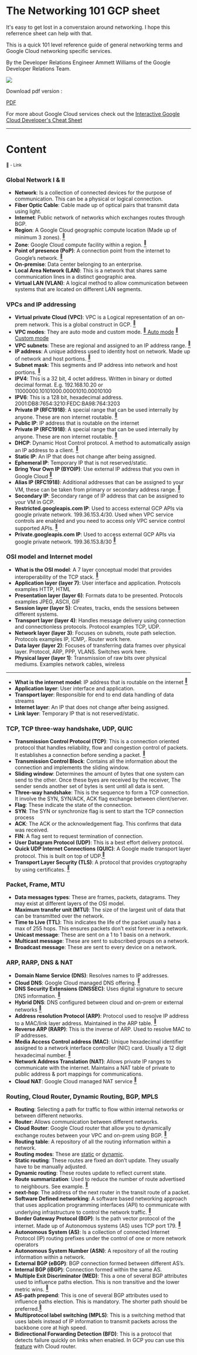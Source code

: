 # The Networking 101 GCP sheet

It's easy to get lost in a converstaion around networking. I hope this referrence sheet can help with that.  

This is a quick 101 level reference guide of general networking terms and Google Cloud networking specific services.  

By the Developer Relations Engineer Ammett Williams of the Google Developer Relations Team.  

<img border="0" valign="middle" src="img/net101.gif">  

Download pdf version : 

[PDF](pdf/network101gcp.pdf)


For more about Google Cloud services check out the [Interactive Google Cloud Developer's Cheat Sheet](https://goo.gle/GCdevelopercheatsheet) 

----------------------------
# Content
<sup>:link: - Link</sup>

### Global Network I & II


* **Network**: Is a collection of connected devices for the purpose of communication. This can be a physical or logical connection. 
* **Fiber Optic Cable**: Cable made up of optical pairs that transmit data using light. 
* **Internet**: Public network of networks which exchanges routes through BGP.
* **Region**: A Google Cloud geographic compute location (Made up of minimum 3 zones). [<sup>:link:</sup>](https://cloud.google.com/compute/docs/regions-zones#identifying_a_region_or_zone) 
* **Zone**: Google Cloud compute facility within a region. [<sup>:link:</sup>](https://cloud.google.com/compute/docs/regions-zones#identifying_a_region_or_zone) 
* **Point of presence (PoP)**: A connection point from the internet to Google’s network. [<sup>:link:</sup>](https://cloud.google.com/vpc/docs/edge-locations) 
* **On-premise**: Data center belonging to an enterprise. 
* **Local Area Network (LAN)**: This is a network that shares same communication lines in a distinct geographic area.
* **Virtual LAN (VLAN)**: A logical method to allow communication between systems that are located on different LAN segments.


### VPCs and IP addressing
  
* **Virtual private Cloud (VPC)**: VPC is a Logical representation of an on-prem network. This is a global construct in GCP. [<sup>:link:</sup>](hhttps://cloud.google.com/vpc/docs/vpc) 
* **VPC modes**: They are auto mode and custom mode. [<sup>:link:</sup> Auto mode](https://cloud.google.com/storage/docs/) [<sup>:link:</sup> Custom mode](https://cloud.google.com/storage/docs/)
* **VPC subnets**: These are regional and assigned to an IP address range. [<sup>:link:</sup>](https://cloud.google.com/vpc/docs/subnets) 
* **IP address**: A unique address used to identity host on network. Made up of network and host portions. [<sup>:link:</sup>](https://www.cisco.com/c/en/us/support/docs/ip/routing-information-protocol-rip/13788-3.html#anc5) 
* **Subnet mask**: This segments and IP address into network and host portions.  [<sup>:link:</sup>](https://www.cisco.com/c/en/us/support/docs/ip/routing-information-protocol-rip/13788-3.html#anc13) 
* **IPV4**: This is a 32 bit, 4 octet address. Written in binary or dotted decimal format. E.g. 192.168.10.20 or 11000000.10101000.00001010.00010100
* **IPV6**: This is a 128 bit, hexadecimal address. 2001:DB8:7654:3210:FEDC:BA98:764:3203
* **Private IP (RFC1918)**: A special range that can be used internally by anyone. These are non internet routable. [<sup>:link:</sup>](https://datatracker.ietf.org/doc/html/rfc1918) 
* **Public IP**: IP address that is routable on the internet  
* **Private IP (RFC1918)**: A special range that can be used internally by anyone. These are non internet routable. [<sup>:link:</sup>](https://datatracker.ietf.org/doc/html/rfc1918) 
* **DHCP**: Dynamic Host Control protocol. A method to automatically assign an IP address to a client. [<sup>:link:</sup>](https://datatracker.ietf.org/doc/html/rfc1918) 
* **Static IP**: An IP that does not change after being assigned. 
* **Ephemeral IP**: Temporary IP that is not reserved/static.  
* **Bring Your Own IP (BYOIP)**: Use external IP address that you own in Google Cloud  [<sup>:link:</sup>](https://cloud.google.com/vpc/docs/using-bring-your-own-ip)
* **Alias IP (RFC1918)**: Additional addresses that can be assigned to your VM, these can be taken from primary or secondary address range. [<sup>:link:</sup>](https://cloud.google.com/vpc/docs/alias-ip) 
* **Secondary IP**: Secondary range of IP address that can be assigned to your VM in GCP. 
* **Restricted.googleapis.com IP**: Used to access external GCP APIs via google private network. 199.36.153.4/30. Used when VPC service controls are enabled and you need to access only VPC service control supported APIs. [<sup>:link:</sup>](https://cloud.google.com/vpc/docs/configure-private-google-access) 
* **Private.googleapis.com IP**: Used to access external GCP APIs via google private network. 199.36.153.8/30 [<sup>:link:</sup>](https://cloud.google.com/vpc/docs/configure-private-google-access) 
    
### OSI model and Internet model
  
* **What is the OSI model**: A 7 layer conceptual model that provides interoperability of the TCP stack. [<sup>:link:</sup>](https://learningnetwork.cisco.com/s/article/osi-model-reference-chart) 
* **Application layer (layer 7)**: User interface and application. Protocols examples HTTP, HTML
* **Presentation layer (layer 6)**: Formats data to be presented. Protocols examples JPEG, ASCII, GIF 
* **Session layer (layer 5)**: Creates, tracks, ends the sessions between different systems. 
* **Transport layer (layer 4)**: Handles message delivery using connection and connectionless protocols. Protocol examples TCP, UDP.  
* **Network layer (layer 3)**: Focuses on subnets, route path selection. Protocols examples IP, ICMP,. Router work here.
* **Data layer (layer 2)**: Focuses of transferring data frames over physical layer. Protocol, ARP, PPP, VLANS. Switches work here.
* **Physical layer (layer 1)**: Transmission of raw bits over physical mediums. Examples network cables, wireless 
----
* **What is the internet model**: IP address that is routable on the internet  [<sup>:link:</sup>](https://learningnetwork.cisco.com/s/article/osi-model-reference-chart) 
* **Application layer**: User interface and application. 
* **Transport layer**: Responsible for end to end data handling of data streams
* **Internet layer**: An IP that does not change after being assigned. 
* **Link layer**: Temporary IP that is not reserved/static.  

### TCP, TCP three-way handshake, UDP, QUIC
  
* **Transmission Control Protocol (TCP)**: This is a connection oriented protocol that handles reliability, flow and congestion control of packets. It establishes a connection before sending a packet. [<sup>:link:</sup>](https://datatracker.ietf.org/doc/html/rfc793) 
* **Transmission Control Block**: Contains all the information about the connection and implements the sliding window.
* **Sliding window**: Determines the amount of bytes that one system can send to the other. Once these byes are received by the receiver, The sender sends another set of bytes is sent until all data is sent.
* **Three-way handshake**: This is the sequence to form a TCP connection. It involve the SYN, SYN/ACK, ACK flag exchange between client/server. 
* **Flag**: These indicate the state of the connection. 
* **SYN**: The SYN or synchronize flag is sent to start the TCP connection process
* **ACK**: The ACK or the acknowledgement flag. This confirms that data was received. 
* **FIN**: A flag sent to request termination of connection.
* **User Datagram Protocol (UDP)**: This is a best effort delivery protocol.  
* **Quick UDP Internet Connections (QUIC)**: A Google made transport layer protocol. This is built on top of UDP.[<sup>:link:</sup>](https://peering.google.com/#/learn-more/quic) 
* **Transport Layer Security (TLS)**: A protocol that provides cryptography by using certificates. [<sup>:link:</sup>](https://en.wikipedia.org/wiki/Transport_Layer_Security) 

### Packet, Frame, MTU
  
* **Data messages types**: These are frames, packets, datagrams. They may exist at different layers of the OSI model.
* **Maximum transfer unit (MTU)**: The size of the largest unit of data that can be transmitted over the network.
* **Time to Live (TTL)**: This indicates the life of the packet usually has a max of 255 hops. This ensures packets don’t exist forever in a network.  
* **Unicast message**: These are sent on a 1 to 1 basis on a network.  
* **Multicast message**: These are sent to subscribed groups on a network. 
* **Broadcast message**: These are sent to every device on a network.  

### ARP, RARP, DNS & NAT
  
* **Domain Name Service (DNS)**: Resolves names to IP addresses.
* **Cloud DNS**: Google Cloud managed DNS offering. [<sup>:link:</sup>](https://cloud.google.com/dns/docs/overview/) 
* **DNS Security Extensions (DNSSEC)**: Uses digital signature to secure DNS information. [<sup>:link:</sup>](https://cloud.google.com/dns/docs/dnssec)  
* **Hybrid DNS**: DNS configured between cloud and on-prem or external networks  [<sup>:link:</sup>](https://cloud.google.com/dns/docs/best-practices#choose_where_dns_resolution_is_performed)  
* **Address resolution Protocol (ARP)**: Protocol used to resolve IP address to a MAC/link layer address. Maintained in the ARP table. [<sup>:link:</sup>](https://www.cisco.com/c/en/us/td/docs/ios-xml/ios/ipaddr_arp/configuration/15-s/arp-15-s-book/Configuring-Address-Resolution-Protocol.html#GUID-A7E9469A-187E-4811-BB1F-5013E13E1B6B) 
* **Reverse ARP (RARP)**: This is the inverse of ARP. Used to resolve MAC to IP addresses.
* **Media Access Control address (MAC)**: Unique hexadecimal identifier assigned to a network interface controller (NIC) card. Usually a 12 digit hexadecimal number.  [<sup>:link:</sup>](https://en.wikipedia.org/wiki/MAC_address)  
* **Network Address Translation (NAT)**: Allows private IP ranges to communicate with the internet. Maintains a NAT table of private to public address & port mappings for communications. 
* **Cloud NAT**: Google Cloud managed NAT service [<sup>:link:</sup>](https://cloud.google.com/nat/docs/overview)  

### Routing, Cloud Router, Dynamic Routing, BGP, MPLS
  
* **Routing**: Selecting a path for traffic to flow within internal networks or between different networks.
* **Router**: Allows communication between different networks.  
* **Cloud Router**: Google Cloud router that allow you to dynamically exchange routes between your VPC and on-prem using BGP. [<sup>:link:</sup>](https://cloud.google.com/network-connectivity/docs/router/concepts/overview)  
* **Routing table**: A repository of all the routing information within a network. 
* **Routing modes**: These are [static](https://en.wikipedia.org/wiki/Static_routing) or [dynamic](https://en.wikipedia.org/wiki/Dynamic_routing). 
* **Static routing**: These routes  are fixed an don’t update. They usually have to be manually adjusted.
* **Dynamic routing**: These routes update  to reflect current state. 
* **Route summarization**: Used to reduce the number of route advertised to neighbours. See example. [<sup>:link:</sup>](https://www.ciscopress.com/articles/article.asp?p=2995352)  
* **next-hop**: The address of the next router in the transit route of a packet. 
* **Software Defined networking**: A software based networking approach that uses application programming interfaces (API) to communicate with underlying infrastructure to control the network traffic. [<sup>:link:</sup>](https://en.wikipedia.org/wiki/Software-defined_networking)  
* **Border Gateway Protocol (BGP)**: Is the path vector protocol of the internet. Made up of Autonomous systems (AS) uses TCP port 179.  [<sup>:link:</sup>](https://datatracker.ietf.org/doc/html/rfc4271)  
* **Autonomous System (AS)**: Is a collection of connected Internet Protocol (IP) routing prefixes under the control of one or more network operators  
* **Autonomous System Number (ASN)**: A repository of all the routing information within a network. 
* **External BGP (eBGP)**: BGP connection formed between different AS’s. 
* **Internal BGP (iBGP)**: Connection formed within the same AS.
* **Multiple Exit Discriminator (MED)**: This a one of several BGP attributes used to influence paths election. This is non transitive and the lower metric wins. [<sup>:link:</sup>](https://datatracker.ietf.org/doc/html/rfc4271#section-5.1.4)  
* **AS-path prepend**: This is one of several BGP attributes used to influence paths election. This is mandatory. The shorter path should be preferred.[<sup>:link:</sup>](https://datatracker.ietf.org/doc/html/rfc4271#section-5.1.2)  
* **Multiprotocol label switching (MPLS)**: This is a switching method that uses labels instead of IP information to transmit packets across the backbone core at high speed. 
* **Bidirectional Forwarding Detection (BFD)**: This is a protocol that detects failure quickly on links when enabled. In GCP you can use this [feature](https://cloud.google.com/network-connectivity/docs/router/concepts/bfd) with Cloud router. 
